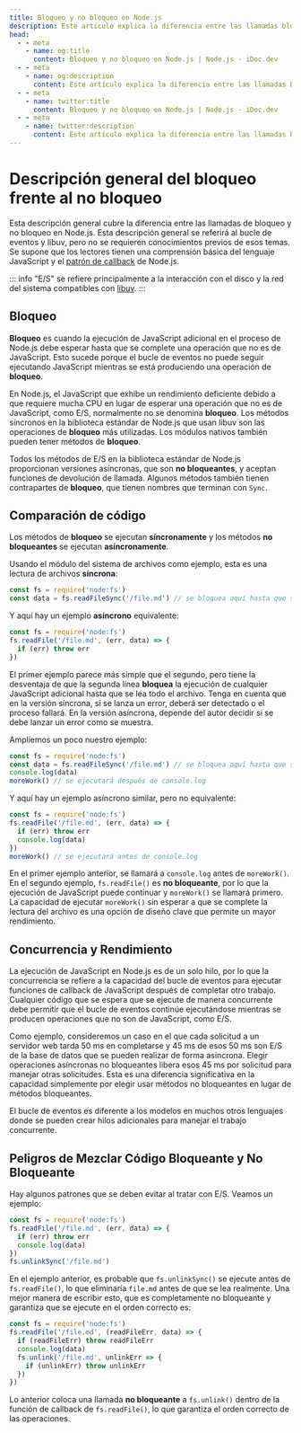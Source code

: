 ```yaml
---
title: Bloqueo y no bloqueo en Node.js
description: Este artículo explica la diferencia entre las llamadas bloqueantes y no bloqueantes en Node.js, incluyendo su impacto en el ciclo de eventos y la concurrencia.
head:
  - - meta
    - name: og:title
      content: Bloqueo y no bloqueo en Node.js | Node.js - iDoc.dev
  - - meta
    - name: og:description
      content: Este artículo explica la diferencia entre las llamadas bloqueantes y no bloqueantes en Node.js, incluyendo su impacto en el ciclo de eventos y la concurrencia.
  - - meta
    - name: twitter:title
      content: Bloqueo y no bloqueo en Node.js | Node.js - iDoc.dev
  - - meta
    - name: twitter:description
      content: Este artículo explica la diferencia entre las llamadas bloqueantes y no bloqueantes en Node.js, incluyendo su impacto en el ciclo de eventos y la concurrencia.
---
```



# Descripción general del bloqueo frente al no bloqueo

Esta descripción general cubre la diferencia entre las llamadas de bloqueo y no bloqueo en Node.js. Esta descripción general se referirá al bucle de eventos y libuv, pero no se requieren conocimientos previos de esos temas. Se supone que los lectores tienen una comprensión básica del lenguaje JavaScript y el [patrón de callback](/es/nodejs/guide/javascript-asynchronous-programming-and-callbacks) de Node.js.

::: info
"E/S" se refiere principalmente a la interacción con el disco y la red del sistema compatibles con [libuv](https://libuv.org/).
:::

## Bloqueo

**Bloqueo** es cuando la ejecución de JavaScript adicional en el proceso de Node.js debe esperar hasta que se complete una operación que no es de JavaScript. Esto sucede porque el bucle de eventos no puede seguir ejecutando JavaScript mientras se está produciendo una operación de **bloqueo**.

En Node.js, el JavaScript que exhibe un rendimiento deficiente debido a que requiere mucha CPU en lugar de esperar una operación que no es de JavaScript, como E/S, normalmente no se denomina **bloqueo**. Los métodos síncronos en la biblioteca estándar de Node.js que usan libuv son las operaciones de **bloqueo** más utilizadas. Los módulos nativos también pueden tener métodos de **bloqueo**.

Todos los métodos de E/S en la biblioteca estándar de Node.js proporcionan versiones asíncronas, que son **no bloqueantes**, y aceptan funciones de devolución de llamada. Algunos métodos también tienen contrapartes de **bloqueo**, que tienen nombres que terminan con `Sync`.

## Comparación de código

Los métodos de **bloqueo** se ejecutan **síncronamente** y los métodos **no bloqueantes** se ejecutan **asíncronamente**.

Usando el módulo del sistema de archivos como ejemplo, esta es una lectura de archivos **síncrona**:

```js
const fs = require('node:fs')
const data = fs.readFileSync('/file.md') // se bloquea aquí hasta que se lee el archivo
```

Y aquí hay un ejemplo **asíncrono** equivalente:

```js
const fs = require('node:fs')
fs.readFile('/file.md', (err, data) => {
  if (err) throw err
})
```

El primer ejemplo parece más simple que el segundo, pero tiene la desventaja de que la segunda línea **bloquea** la ejecución de cualquier JavaScript adicional hasta que se lea todo el archivo. Tenga en cuenta que en la versión síncrona, si se lanza un error, deberá ser detectado o el proceso fallará. En la versión asíncrona, depende del autor decidir si se debe lanzar un error como se muestra.

Ampliemos un poco nuestro ejemplo:

```js
const fs = require('node:fs')
const data = fs.readFileSync('/file.md') // se bloquea aquí hasta que se lee el archivo
console.log(data)
moreWork() // se ejecutará después de console.log
```

Y aquí hay un ejemplo asíncrono similar, pero no equivalente:

```js
const fs = require('node:fs')
fs.readFile('/file.md', (err, data) => {
  if (err) throw err
  console.log(data)
})
moreWork() // se ejecutará antes de console.log
```

En el primer ejemplo anterior, se llamará a `console.log` antes de `moreWork()`. En el segundo ejemplo, `fs.readFile()` es **no bloqueante**, por lo que la ejecución de JavaScript puede continuar y `moreWork()` se llamará primero. La capacidad de ejecutar `moreWork()` sin esperar a que se complete la lectura del archivo es una opción de diseño clave que permite un mayor rendimiento.


## Concurrencia y Rendimiento

La ejecución de JavaScript en Node.js es de un solo hilo, por lo que la concurrencia se refiere a la capacidad del bucle de eventos para ejecutar funciones de callback de JavaScript después de completar otro trabajo. Cualquier código que se espera que se ejecute de manera concurrente debe permitir que el bucle de eventos continúe ejecutándose mientras se producen operaciones que no son de JavaScript, como E/S.

Como ejemplo, consideremos un caso en el que cada solicitud a un servidor web tarda 50 ms en completarse y 45 ms de esos 50 ms son E/S de la base de datos que se pueden realizar de forma asíncrona. Elegir operaciones asíncronas no bloqueantes libera esos 45 ms por solicitud para manejar otras solicitudes. Esta es una diferencia significativa en la capacidad simplemente por elegir usar métodos no bloqueantes en lugar de métodos bloqueantes.

El bucle de eventos es diferente a los modelos en muchos otros lenguajes donde se pueden crear hilos adicionales para manejar el trabajo concurrente.

## Peligros de Mezclar Código Bloqueante y No Bloqueante

Hay algunos patrones que se deben evitar al tratar con E/S. Veamos un ejemplo:

```js
const fs = require('node:fs')
fs.readFile('/file.md', (err, data) => {
  if (err) throw err
  console.log(data)
})
fs.unlinkSync('/file.md')
```

En el ejemplo anterior, es probable que `fs.unlinkSync()` se ejecute antes de `fs.readFile()`, lo que eliminaría `file.md` antes de que se lea realmente. Una mejor manera de escribir esto, que es completamente no bloqueante y garantiza que se ejecute en el orden correcto es:

```js
const fs = require('node:fs')
fs.readFile('/file.md', (readFileErr, data) => {
  if (readFileErr) throw readFileErr
  console.log(data)
  fs.unlink('/file.md', unlinkErr => {
    if (unlinkErr) throw unlinkErr
  })
})
```

Lo anterior coloca una llamada **no bloqueante** a `fs.unlink()` dentro de la función de callback de `fs.readFile()`, lo que garantiza el orden correcto de las operaciones.

